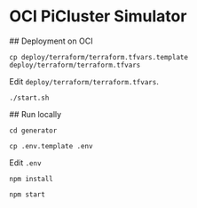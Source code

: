 # OCI PiCluster Simulator

## Deployment on OCI

```
cp deploy/terraform/terraform.tfvars.template deploy/terraform/terraform.tfvars
```

Edit `deploy/terraform/terraform.tfvars`.

```
./start.sh
```

## Run locally

```
cd generator
```

```
cp .env.template .env
```

Edit `.env`

```
npm install
```

```
npm start
```
